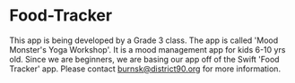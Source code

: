 # Food-Tracker
This app is being developed by a Grade 3 class. The app is called 'Mood Monster's Yoga Workshop'.  It is a mood management app for kids 6-10 yrs old.  Since we are beginners, we are basing our app off of the Swift 'Food Tracker' app.  Please contact burnsk@district90.org for more information.
